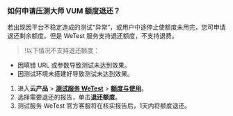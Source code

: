 ### 如何申请压测大师 VUM 额度退还？
若出现因平台不稳定造成的测试“异常”，或用户中途停止使额度未用完，您可申请退还剩余额度。但是 WeTest 服务支持退还额度，不支持退费。


>!以下情况不支持退还额度：
- 因填错 URL 或参数导致测试未达到效果。
- 因测试环境未搭建好导致测试未达到效果。

1. 进入**云产品** > **[测试服务 WeTest](https://console.cloud.tencent.com/wetest)** > **[额度与使用](https://console.cloud.tencent.com/wetest/stock)**。
2. 选择需要退还的报告，单击**退还额度**。
3. 测试服务 WeTest 官方客服将在核实报告后，1天内将额度退还。



